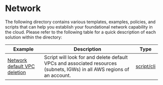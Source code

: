 # Network

The following directory contains various templates, examples, policies, and scripts that can help you establish your foundational network capability in the cloud. Please refer to the following table for a quick description of each solution within the directory:

| Example | Description | Type |
| -------- | ----------- | ---- |
| [Network default VPC  deletion](./script-network-default-vpc-deletion) | Script will look for and delete default VPCs and associated resources (subnets, IGWs) in all AWS regions of an account. | [script/cli](./script-network-default-vpc-deletion) |
